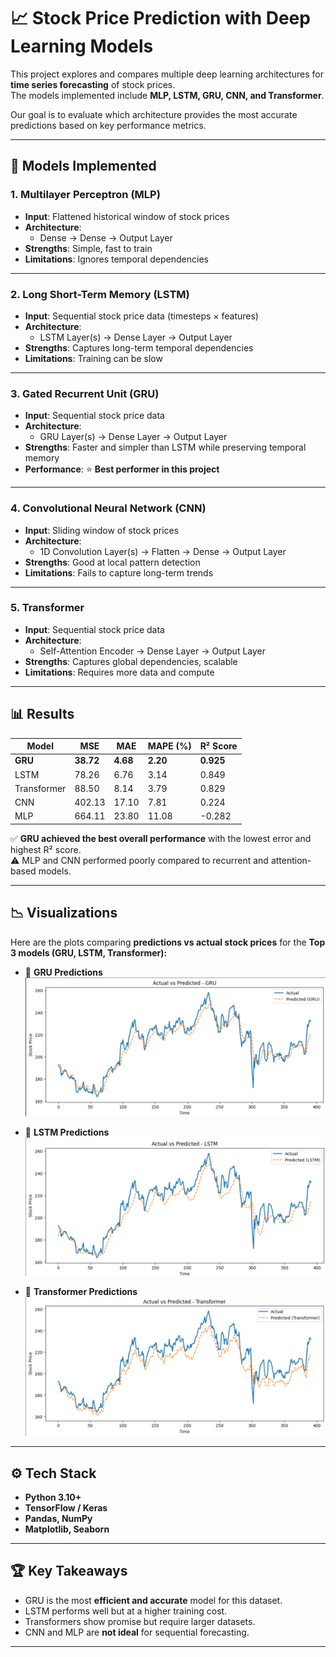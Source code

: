 # 📈 Stock Price Prediction with Deep Learning Models

This project explores and compares multiple deep learning architectures for **time series forecasting** of stock prices.  
The models implemented include **MLP, LSTM, GRU, CNN, and Transformer**.  

Our goal is to evaluate which architecture provides the most accurate predictions based on key performance metrics.

---

## 🚀 Models Implemented

### 1. **Multilayer Perceptron (MLP)**
- **Input**: Flattened historical window of stock prices  
- **Architecture**:
  - Dense → Dense → Output Layer  
- **Strengths**: Simple, fast to train  
- **Limitations**: Ignores temporal dependencies  

---

### 2. **Long Short-Term Memory (LSTM)**
- **Input**: Sequential stock price data (timesteps × features)  
- **Architecture**:
  - LSTM Layer(s) → Dense Layer → Output Layer  
- **Strengths**: Captures long-term temporal dependencies  
- **Limitations**: Training can be slow  

---

### 3. **Gated Recurrent Unit (GRU)**
- **Input**: Sequential stock price data  
- **Architecture**:
  - GRU Layer(s) → Dense Layer → Output Layer  
- **Strengths**: Faster and simpler than LSTM while preserving temporal memory  
- **Performance**: ⭐ **Best performer in this project**  

---

### 4. **Convolutional Neural Network (CNN)**
- **Input**: Sliding window of stock prices  
- **Architecture**:
  - 1D Convolution Layer(s) → Flatten → Dense → Output Layer  
- **Strengths**: Good at local pattern detection  
- **Limitations**: Fails to capture long-term trends  

---

### 5. **Transformer**
- **Input**: Sequential stock price data  
- **Architecture**:
  - Self-Attention Encoder → Dense Layer → Output Layer  
- **Strengths**: Captures global dependencies, scalable  
- **Limitations**: Requires more data and compute  

---

## 📊 Results

| Model        | MSE       | MAE      | MAPE (%) | R² Score |
|--------------|-----------|----------|-----------|----------|
| **GRU**      | **38.72** | **4.68** | **2.20**  | **0.925** |
| LSTM         | 78.26     | 6.76     | 3.14      | 0.849    |
| Transformer  | 88.50     | 8.14     | 3.79      | 0.829    |
| CNN          | 402.13    | 17.10    | 7.81      | 0.224    |
| MLP          | 664.11    | 23.80    | 11.08     | -0.282   |

✅ **GRU achieved the best overall performance** with the lowest error and highest R² score.  
⚠️ MLP and CNN performed poorly compared to recurrent and attention-based models.

---

## 📉 Visualizations

Here are the plots comparing **predictions vs actual stock prices** for the **Top 3 models (GRU, LSTM, Transformer):**

- 📌 **GRU Predictions**
  ![GRU Plot](gru_plot.png)

- 📌 **LSTM Predictions**
  ![LSTM Plot](lstm_plot.png)

- 📌 **Transformer Predictions**
  ![Transformer Plot](transformer_plot.png)


---

## ⚙️ Tech Stack
- **Python 3.10+**
- **TensorFlow / Keras**
- **Pandas, NumPy**
- **Matplotlib, Seaborn**

---

## 🏆 Key Takeaways
- GRU is the most **efficient and accurate** model for this dataset.  
- LSTM performs well but at a higher training cost.  
- Transformers show promise but require larger datasets.  
- CNN and MLP are **not ideal** for sequential forecasting.

---
